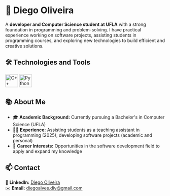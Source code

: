 #  👋 Diego Oliveira

A **developer and Computer Science student at UFLA** with a strong foundation in programming and problem-solving. I have practical experience working on software projects, assisting students in programming courses, and exploring new technologies to build efficient and creative solutions.

## 🛠️ Technologies and Tools

<p align="left">
  <img src="https://cdn.jsdelivr.net/gh/devicons/devicon/icons/cplusplus/cplusplus-original.svg" alt="C++" width="40" height="40"/>
  <img src="https://cdn.jsdelivr.net/gh/devicons/devicon/icons/python/python-original.svg" alt="Python" width="40" height="40"/>
</p>

## 📚 About Me

- 🎓 **Academic Background:** Currently pursuing a Bachelor's in Computer Science (UFLA)  
- 🧑‍🏫 **Experience:** Assisting students as a teaching assistant in programming (2025); developing software projects (academic and personal)
- 🚀 **Career Interests:** Opportunities in the software development field to apply and expand my knowledge  

## 📫 Contact

🔗 **LinkedIn:** [Diego Oliveira](https://www.linkedin.com/in/diego-oliveira-2328bb277/)  
✉️ **Email:** [diegoalves.div@gmail.com](mailto:diegoalves.div@gmail.com)
